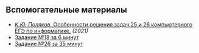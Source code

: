 ## Вспомогательные материалы

* [*К.Ю. Поляков.* Особенности решения задач 25 и 26 компьютерного ЕГЭ по информатике.](899698.ppt) *(2021)*
* [Задание №18 за 6 минут](https://ppt-online.org/867646)
* [Задание №26 за 35 минут](https://ppt-online.org/900114)
